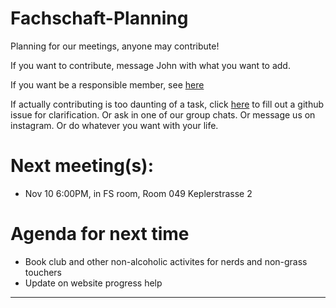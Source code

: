 # Fachschaft-Planning

Planning for our meetings, anyone may contribute!

If you want to contribute, message John with what you want to add. 

If you want be a responsible member,  see [here](contributing.md)

If actually contributing is too daunting of a task, click [here](https://github.com/fs-linguistics/Fachschaft-Planning/issues/new/choose) 
to fill out a github issue for clarification. Or ask in one of our group chats. Or message us on instagram. Or do whatever you want with your life. 

# Next meeting(s):

- Nov 10 6:00PM, in FS room, Room 049 Keplerstrasse 2 

# Agenda for next time
- Book club and other non-alcoholic activites for nerds and non-grass touchers
- Update on website progress help

---
